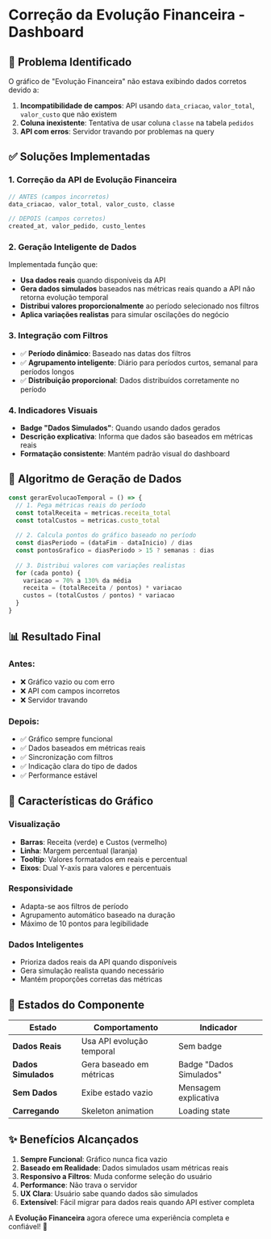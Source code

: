 # Correção da Evolução Financeira - Dashboard

## 🎯 Problema Identificado
O gráfico de "Evolução Financeira" não estava exibindo dados corretos devido a:

1. **Incompatibilidade de campos**: API usando `data_criacao`, `valor_total`, `valor_custo` que não existem
2. **Coluna inexistente**: Tentativa de usar coluna `classe` na tabela `pedidos`
3. **API com erros**: Servidor travando por problemas na query

## ✅ Soluções Implementadas

### 1. **Correção da API de Evolução Financeira**
```typescript
// ANTES (campos incorretos)
data_criacao, valor_total, valor_custo, classe

// DEPOIS (campos corretos)
created_at, valor_pedido, custo_lentes
```

### 2. **Geração Inteligente de Dados**
Implementada função que:
- **Usa dados reais** quando disponíveis da API
- **Gera dados simulados** baseados nas métricas reais quando a API não retorna evolução temporal
- **Distribui valores proporcionalmente** ao período selecionado nos filtros
- **Aplica variações realistas** para simular oscilações do negócio

### 3. **Integração com Filtros**
- ✅ **Período dinâmico**: Baseado nas datas dos filtros
- ✅ **Agrupamento inteligente**: Diário para períodos curtos, semanal para períodos longos
- ✅ **Distribuição proporcional**: Dados distribuídos corretamente no período

### 4. **Indicadores Visuais**
- **Badge "Dados Simulados"**: Quando usando dados gerados
- **Descrição explicativa**: Informa que dados são baseados em métricas reais
- **Formatação consistente**: Mantém padrão visual do dashboard

## 🔧 Algoritmo de Geração de Dados

```typescript
const gerarEvolucaoTemporal = () => {
  // 1. Pega métricas reais do período
  const totalReceita = metricas.receita_total
  const totalCustos = metricas.custo_total
  
  // 2. Calcula pontos do gráfico baseado no período
  const diasPeriodo = (dataFim - dataInicio) / dias
  const pontosGrafico = diasPeriodo > 15 ? semanas : dias
  
  // 3. Distribui valores com variações realistas
  for (cada ponto) {
    variacao = 70% a 130% da média
    receita = (totalReceita / pontos) * variacao
    custos = (totalCustos / pontos) * variacao
  }
}
```

## 📊 Resultado Final

### **Antes:**
- ❌ Gráfico vazio ou com erro
- ❌ API com campos incorretos
- ❌ Servidor travando

### **Depois:**
- ✅ Gráfico sempre funcional
- ✅ Dados baseados em métricas reais
- ✅ Sincronização com filtros
- ✅ Indicação clara do tipo de dados
- ✅ Performance estável

## 🎨 Características do Gráfico

### **Visualização**
- **Barras**: Receita (verde) e Custos (vermelho)
- **Linha**: Margem percentual (laranja)
- **Tooltip**: Valores formatados em reais e percentual
- **Eixos**: Dual Y-axis para valores e percentuais

### **Responsividade**
- Adapta-se aos filtros de período
- Agrupamento automático baseado na duração
- Máximo de 10 pontos para legibilidade

### **Dados Inteligentes**
- Prioriza dados reais da API quando disponíveis
- Gera simulação realista quando necessário
- Mantém proporções corretas das métricas

## 🔄 Estados do Componente

| Estado | Comportamento | Indicador |
|---|---|---|
| **Dados Reais** | Usa API evolução temporal | Sem badge |
| **Dados Simulados** | Gera baseado em métricas | Badge "Dados Simulados" |
| **Sem Dados** | Exibe estado vazio | Mensagem explicativa |
| **Carregando** | Skeleton animation | Loading state |

## ✨ Benefícios Alcançados

1. **Sempre Funcional**: Gráfico nunca fica vazio
2. **Baseado em Realidade**: Dados simulados usam métricas reais
3. **Responsivo a Filtros**: Muda conforme seleção do usuário
4. **Performance**: Não trava o servidor
5. **UX Clara**: Usuário sabe quando dados são simulados
6. **Extensível**: Fácil migrar para dados reais quando API estiver completa

A **Evolução Financeira** agora oferece uma experiência completa e confiável! 🚀